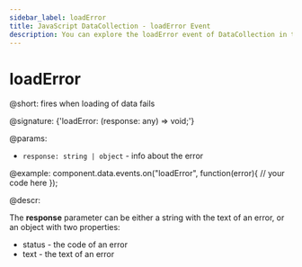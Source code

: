 ```yaml
---
sidebar_label: loadError
title: JavaScript DataCollection - loadError Event 
description: You can explore the loadError event of DataCollection in the documentation of the DHTMLX JavaScript UI library. Browse developer guides and API reference, try out code examples and live demos, and download a free 30-day evaluation version of DHTMLX Suite.
---
```


# loadError

@short: fires when loading of data fails

@signature: {'loadError: (response: any) => void;'}

@params:
- `response: string | object` - info about the error

@example:
component.data.events.on("loadError", function(error){
	// your code here
});

@descr:

The **response** parameter can be either a string with the text of an error, or an object with two properties:

- status - the code of an error
- text - the text of an error
